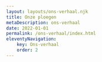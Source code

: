 ```yaml
---
layout: layouts/ons-verhaal.njk
title: Onze ploegen
metaDescription: ons-verhaal
date: 2022-01-01
permalink: /ons-verhaal/index.html
eleventyNavigation:
    key: Ons-verhaal
    order: 2
---
```

